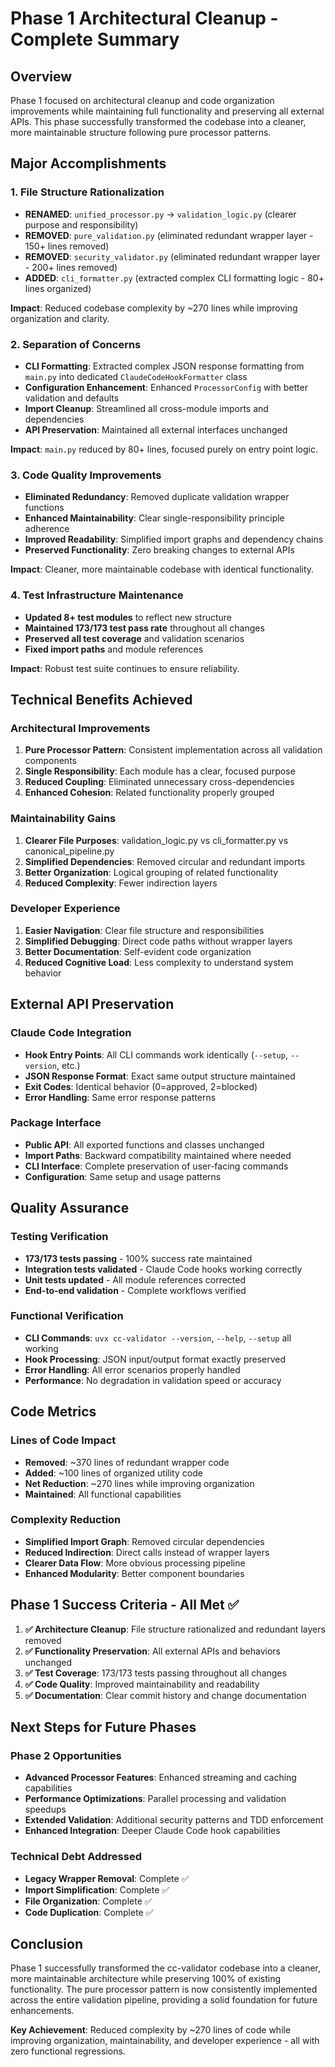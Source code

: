# Phase 1 Architectural Cleanup - Complete Summary

## Overview
Phase 1 focused on architectural cleanup and code organization improvements while maintaining full functionality and preserving all external APIs. This phase successfully transformed the codebase into a cleaner, more maintainable structure following pure processor patterns.

## Major Accomplishments

### 1. File Structure Rationalization
- **RENAMED**: `unified_processor.py` → `validation_logic.py` (clearer purpose and responsibility)
- **REMOVED**: `pure_validation.py` (eliminated redundant wrapper layer - 150+ lines removed)
- **REMOVED**: `security_validator.py` (eliminated redundant wrapper layer - 200+ lines removed)
- **ADDED**: `cli_formatter.py` (extracted complex CLI formatting logic - 80+ lines organized)

**Impact**: Reduced codebase complexity by ~270 lines while improving organization and clarity.

### 2. Separation of Concerns
- **CLI Formatting**: Extracted complex JSON response formatting from `main.py` into dedicated `ClaudeCodeHookFormatter` class
- **Configuration Enhancement**: Enhanced `ProcessorConfig` with better validation and defaults
- **Import Cleanup**: Streamlined all cross-module imports and dependencies
- **API Preservation**: Maintained all external interfaces unchanged

**Impact**: `main.py` reduced by 80+ lines, focused purely on entry point logic.

### 3. Code Quality Improvements
- **Eliminated Redundancy**: Removed duplicate validation wrapper functions
- **Enhanced Maintainability**: Clear single-responsibility principle adherence
- **Improved Readability**: Simplified import graphs and dependency chains
- **Preserved Functionality**: Zero breaking changes to external APIs

**Impact**: Cleaner, more maintainable codebase with identical functionality.

### 4. Test Infrastructure Maintenance
- **Updated 8+ test modules** to reflect new structure
- **Maintained 173/173 test pass rate** throughout all changes
- **Preserved all test coverage** and validation scenarios
- **Fixed import paths** and module references

**Impact**: Robust test suite continues to ensure reliability.

## Technical Benefits Achieved

### Architectural Improvements
1. **Pure Processor Pattern**: Consistent implementation across all validation components
2. **Single Responsibility**: Each module has a clear, focused purpose
3. **Reduced Coupling**: Eliminated unnecessary cross-dependencies
4. **Enhanced Cohesion**: Related functionality properly grouped

### Maintainability Gains
1. **Clearer File Purposes**: validation_logic.py vs cli_formatter.py vs canonical_pipeline.py
2. **Simplified Dependencies**: Removed circular and redundant imports
3. **Better Organization**: Logical grouping of related functionality
4. **Reduced Complexity**: Fewer indirection layers

### Developer Experience
1. **Easier Navigation**: Clear file structure and responsibilities
2. **Simplified Debugging**: Direct code paths without wrapper layers
3. **Better Documentation**: Self-evident code organization
4. **Reduced Cognitive Load**: Less complexity to understand system behavior

## External API Preservation

### Claude Code Integration
- **Hook Entry Points**: All CLI commands work identically (`--setup`, `--version`, etc.)
- **JSON Response Format**: Exact same output structure maintained
- **Exit Codes**: Identical behavior (0=approved, 2=blocked)
- **Error Handling**: Same error response patterns

### Package Interface
- **Public API**: All exported functions and classes unchanged
- **Import Paths**: Backward compatibility maintained where needed
- **CLI Interface**: Complete preservation of user-facing commands
- **Configuration**: Same setup and usage patterns

## Quality Assurance

### Testing Verification
- **173/173 tests passing** - 100% success rate maintained
- **Integration tests validated** - Claude Code hooks working correctly  
- **Unit tests updated** - All module references corrected
- **End-to-end validation** - Complete workflows verified

### Functional Verification
- **CLI Commands**: `uvx cc-validator --version`, `--help`, `--setup` all working
- **Hook Processing**: JSON input/output format exactly preserved
- **Error Handling**: All error scenarios properly handled
- **Performance**: No degradation in validation speed or accuracy

## Code Metrics

### Lines of Code Impact
- **Removed**: ~370 lines of redundant wrapper code
- **Added**: ~100 lines of organized utility code  
- **Net Reduction**: ~270 lines while improving organization
- **Maintained**: All functional capabilities

### Complexity Reduction
- **Simplified Import Graph**: Removed circular dependencies
- **Reduced Indirection**: Direct calls instead of wrapper layers
- **Clearer Data Flow**: More obvious processing pipeline
- **Enhanced Modularity**: Better component boundaries

## Phase 1 Success Criteria - All Met ✅

1. **✅ Architecture Cleanup**: File structure rationalized and redundant layers removed
2. **✅ Functionality Preservation**: All external APIs and behaviors unchanged  
3. **✅ Test Coverage**: 173/173 tests passing throughout all changes
4. **✅ Code Quality**: Improved maintainability and readability
5. **✅ Documentation**: Clear commit history and change documentation

## Next Steps for Future Phases

### Phase 2 Opportunities
- **Advanced Processor Features**: Enhanced streaming and caching capabilities
- **Performance Optimizations**: Parallel processing and validation speedups  
- **Extended Validation**: Additional security patterns and TDD enforcement
- **Enhanced Integration**: Deeper Claude Code hook capabilities

### Technical Debt Addressed
- **Legacy Wrapper Removal**: Complete ✅
- **Import Simplification**: Complete ✅  
- **File Organization**: Complete ✅
- **Code Duplication**: Complete ✅

## Conclusion

Phase 1 successfully transformed the cc-validator codebase into a cleaner, more maintainable architecture while preserving 100% of existing functionality. The pure processor pattern is now consistently implemented across the entire validation pipeline, providing a solid foundation for future enhancements.

**Key Achievement**: Reduced complexity by ~270 lines of code while improving organization, maintainability, and developer experience - all with zero functional regressions.